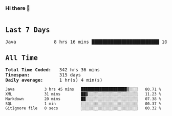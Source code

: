 ### Hi there 👋

<!--WakaTime-Start-->
<pre><h2>Last 7 Days</h2>Java              8 hrs 16 mins █████████████████████████ 100.00 %</br><h2>All Time</h2><strong>Total Time Coded:   </strong>342 hrs 36 mins</br><strong>Timespan:           </strong>315 days</br><strong>Daily average:      </strong>1 hr(s) 4 min(s)</pre>
<!--WakaTime-End-->

<!--START_SECTION:waka-->

```txt
Java             3 hrs 45 mins   ████████████████████▒░░░░   80.71 %
XML              31 mins         ██▓░░░░░░░░░░░░░░░░░░░░░░   11.23 %
Markdown         20 mins         ██░░░░░░░░░░░░░░░░░░░░░░░   07.38 %
SQL              1 min           ░░░░░░░░░░░░░░░░░░░░░░░░░   00.37 %
GitIgnore file   0 secs          ░░░░░░░░░░░░░░░░░░░░░░░░░   00.32 %
```

<!--END_SECTION:waka-->

 <!-- waka-box start -->
 <!-- waka-box end -->
